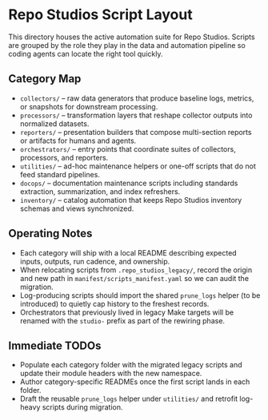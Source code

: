 # Repo Studios Script Layout

This directory houses the active automation suite for Repo Studios. Scripts are grouped by the role they play in the data and automation pipeline so coding agents can locate the right tool quickly.

## Category Map

- `collectors/` – raw data generators that produce baseline logs, metrics, or snapshots for downstream processing.
- `processors/` – transformation layers that reshape collector outputs into normalized datasets.
- `reporters/` – presentation builders that compose multi-section reports or artifacts for humans and agents.
- `orchestrators/` – entry points that coordinate suites of collectors, processors, and reporters.
- `utilities/` – ad-hoc maintenance helpers or one-off scripts that do not feed standard pipelines.
- `docops/` – documentation maintenance scripts including standards extraction, summarization, and index refreshers.
- `inventory/` – catalog automation that keeps Repo Studios inventory schemas and views synchronized.

## Operating Notes

- Each category will ship with a local README describing expected inputs, outputs, run cadence, and ownership.
- When relocating scripts from `.repo_studios_legacy/`, record the origin and new path in `manifest/scripts_manifest.yaml` so we can audit the migration.
- Log-producing scripts should import the shared `prune_logs` helper (to be introduced) to quietly cap history to the freshest records.
- Orchestrators that previously lived in legacy Make targets will be renamed with the `studio-` prefix as part of the rewiring phase.

## Immediate TODOs

- Populate each category folder with the migrated legacy scripts and update their module headers with the new namespace.
- Author category-specific READMEs once the first script lands in each folder.
- Draft the reusable `prune_logs` helper under `utilities/` and retrofit log-heavy scripts during migration.
